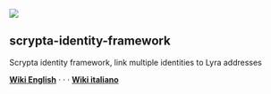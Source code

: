 
![](https://miro.medium.com/max/3168/1*1gGxAKWqKQ5WzcQpu_vi2A.jpeg)  
  
  
## **scrypta-identity-framework**

Scrypta identity framework, link multiple identities to Lyra addresses

[**Wiki English**](//en.scrypta.wiki/id/general-description.html#scrypta-id-features "English — Scrypta Wiki") · · · [**Wiki italiano**](//it.scrypta.wiki/id/descrizione-generale.html "Italiano — Scrypta Wiki")

